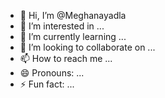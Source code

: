 - 👋 Hi, I’m @Meghanayadla
- 👀 I’m interested in ...
- 🌱 I’m currently learning ...
- 💞️ I’m looking to collaborate on ...
- 📫 How to reach me ...
- 😄 Pronouns: ...
- ⚡ Fun fact: ...

<!---
Meghanayadla/Meghanayadla is a ✨ special ✨ repository because its `README.md` (this file) appears on your GitHub profile.
You can click the Preview link to take a look at your changes.
--->
